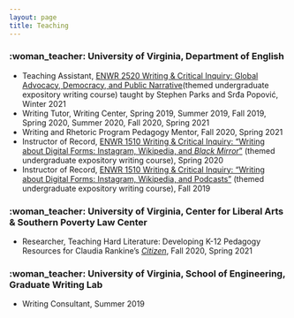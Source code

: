 ```yaml
---
layout: page
title: Teaching
---
```

<h3>:woman_teacher:	 University of Virginia, Department of English</h3>
<ul>
<li>Teaching Assistant, <a href="https://news.virginia.edu/content/students-tackled-tough-topics-january-term-some-evolving-real-time?utm_source=DailyReport&utm_medium=email&utm_campaign=news">ENWR 2520 Writing & Critical Inquiry: Global Advocacy, Democracy, and Public Narrative</a>(themed undergraduate expository writing course) taught by Stephen Parks and Srđa Popović, Winter 2021</li>
<li> Writing Tutor, Writing Center, Spring 2019, Summer 2019, Fall 2019, Spring 2020, Summer 2020, Fall 2020, Spring 2021</li>
<li> Writing and Rhetoric Program Pedagogy Mentor, Fall 2020, Spring 2021</li>
<li>Instructor of Record, <a href="https://digitalenwr.wordpress.com/">ENWR 1510 Writing & Critical Inquiry: “Writing about Digital Forms: Instagram, Wikipedia, and <i>Black Mirror</i>”</a> (themed undergraduate expository writing course), Spring 2020</li>
<li>Instructor of Record, <a href="https://digitalenwr.wordpress.com/">ENWR 1510 Writing & Critical Inquiry: “Writing about Digital Forms: Instagram, Wikipedia, and Podcasts”</a> (themed undergraduate expository writing course), Fall 2019 </li>
</ul>

<h3>:woman_teacher:	 University of Virginia, Center for Liberal Arts & Southern Poverty Law Center</h3>
<ul>
<li>Researcher, Teaching Hard Literature: Developing K-12 Pedagogy Resources for Claudia Rankine’s <a href="https://en.wikipedia.org/wiki/Citizen:_An_American_Lyric"><i>Citizen</i></a>, Fall 2020, Spring 2021</li>
</ul>

<h3>:woman_teacher:	 University of Virginia, School of Engineering, Graduate Writing Lab </h3>
<ul>
<li>	Writing Consultant, Summer 2019</li>
</ul>
